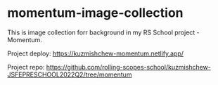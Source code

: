 # momentum-image-collection

This is image collection forr background in my RS School project - Momentum.

Project deploy: https://kuzmishchew-momentum.netlify.app/

Project repo: https://github.com/rolling-scopes-school/kuzmishchew-JSFEPRESCHOOL2022Q2/tree/momentum
